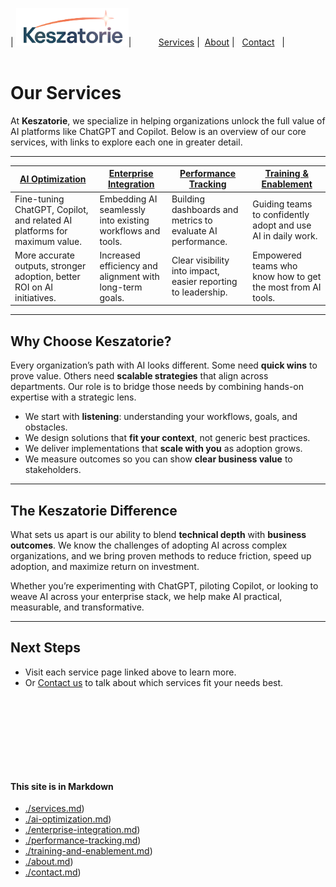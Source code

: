 | <img src="../Keszatorie_logo.png" alt="Keszatorie Logo" height="60">| &nbsp;&nbsp;&nbsp;&nbsp;&nbsp;&nbsp;&nbsp;&nbsp;&nbsp;&nbsp;[Services](/services/) |&nbsp;&nbsp;[About](../about.md) |&nbsp;&nbsp; [Contact](../contact.md) &nbsp;&nbsp;|
<br><br>
# Our Services

At **Keszatorie**, we specialize in helping organizations unlock the full value of AI platforms like ChatGPT and Copilot. Below is an overview of our core services, with links to explore each one in greater detail.

---

| [AI Optimization](ai-optimization.md) | [Enterprise Integration](enterprise-integration.md) | [Performance Tracking](performance-tracking.md) | [Training & Enablement](training-and-enablement.md) |
|--------------------------------------------------|----------------------------------------------------------------|------------------------------------------------------------|----------------------------------------------------------------|
| Fine-tuning ChatGPT, Copilot, and related AI platforms for maximum value. | Embedding AI seamlessly into existing workflows and tools. | Building dashboards and metrics to evaluate AI performance. | Guiding teams to confidently adopt and use AI in daily work. |
| More accurate outputs, stronger adoption, better ROI on AI initiatives. | Increased efficiency and alignment with long-term goals. | Clear visibility into impact, easier reporting to leadership. | Empowered teams who know how to get the most from AI tools. |

---

## Why Choose Keszatorie?

Every organization’s path with AI looks different. Some need **quick wins** to prove value. Others need **scalable strategies** that align across departments. Our role is to bridge those needs by combining hands-on expertise with a strategic lens.  

- We start with **listening**: understanding your workflows, goals, and obstacles.  
- We design solutions that **fit your context**, not generic best practices.  
- We deliver implementations that **scale with you** as adoption grows.  
- We measure outcomes so you can show **clear business value** to stakeholders.  

---

## The Keszatorie Difference

What sets us apart is our ability to blend **technical depth** with **business outcomes**. We know the challenges of adopting AI across complex organizations, and we bring proven methods to reduce friction, speed up adoption, and maximize return on investment.  

Whether you’re experimenting with ChatGPT, piloting Copilot, or looking to weave AI across your enterprise stack, we help make AI practical, measurable, and transformative.  

---

## Next Steps
- Visit each service page linked above to learn more.  
- Or [Contact us](./contact.md) to talk about which services fit your needs best.




<br><br><br><br>
---
#### This site is in Markdown
- [./services.md](https://keszatorie.com/services/index.md))
- [./ai-optimization.md](https://keszatorie.com/services/ai-optimization.md))
- [./enterprise-integration.md](https://keszatorie.com/services/enterprise-integration.md))
- [./performance-tracking.md](https://keszatorie.com/services/performance-tracking.md))
- [./training-and-enablement.md](https://keszatorie.com/services/training-and-enablement.md))
- [./about.md](https://keszatorie.com/about.md))  
- [./contact.md](https://keszatorie.com/about.md))   
